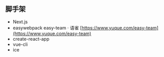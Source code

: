 ## 脚手架
- Next.js
- easywebpack easy-team · 语雀 [https://www.yuque.com/easy-team](https://www.yuque.com/easy-team)
- create-react-app
- vue-cli
- ice